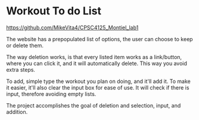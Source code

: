 # Workout To do List


https://github.com/MikeVita4/CPSC4125_Montiel_lab1


The website has a prepopulated list of options, the user can choose to keep or delete them.

The way deletion works, is that every listed item works as a link/button, where you can click it, and it will automatically delete.
This way you avoid extra steps.

To add, simple type the workout you plan on doing, and it'll add it.
To make it easier, it'll also clear the input box for ease of use.
It will check if there is input, therefore avoiding empty lists.

The project accomplishes the goal of deletion and selection, input, and addition. 
